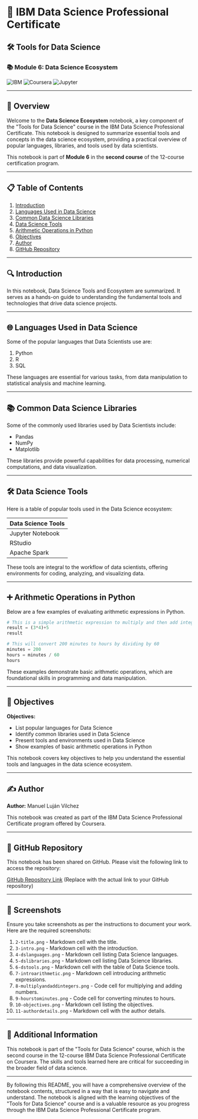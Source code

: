 # 🧠 IBM Data Science Professional Certificate  
## 🛠️ Tools for Data Science  
### 📚 Module 6: Data Science Ecosystem

![IBM](https://img.shields.io/badge/IBM-Data%20Science-blue) ![Coursera](https://img.shields.io/badge/Coursera-Online%20Course-blue) ![Jupyter](https://img.shields.io/badge/Jupyter-Notebook-orange)

---

## 📄 Overview

Welcome to the **Data Science Ecosystem** notebook, a key component of the "Tools for Data Science" course in the IBM Data Science Professional Certificate. This notebook is designed to summarize essential tools and concepts in the data science ecosystem, providing a practical overview of popular languages, libraries, and tools used by data scientists.

This notebook is part of **Module 6** in the **second course** of the 12-course certification program.

---

## 📋 Table of Contents

1. [Introduction](#introduction)
2. [Languages Used in Data Science](#languages-used-in-data-science)
3. [Common Data Science Libraries](#common-data-science-libraries)
4. [Data Science Tools](#data-science-tools)
5. [Arithmetic Operations in Python](#arithmetic-operations-in-python)
6. [Objectives](#objectives)
7. [Author](#author)
8. [GitHub Repository](#github-repository)

---

## 🔍 Introduction

In this notebook, Data Science Tools and Ecosystem are summarized. It serves as a hands-on guide to understanding the fundamental tools and technologies that drive data science projects.

---

## 🌐 Languages Used in Data Science

Some of the popular languages that Data Scientists use are:

1. Python
2. R
3. SQL

These languages are essential for various tasks, from data manipulation to statistical analysis and machine learning.

---

## 📚 Common Data Science Libraries

Some of the commonly used libraries used by Data Scientists include:

- Pandas
- NumPy
- Matplotlib

These libraries provide powerful capabilities for data processing, numerical computations, and data visualization.

---

## 🛠️ Data Science Tools

Here is a table of popular tools used in the Data Science ecosystem:

| Data Science Tools |
|--------------------|
| Jupyter Notebook   |
| RStudio            |
| Apache Spark       |

These tools are integral to the workflow of data scientists, offering environments for coding, analyzing, and visualizing data.

---

## ➕ Arithmetic Operations in Python

Below are a few examples of evaluating arithmetic expressions in Python.

```python
# This is a simple arithmetic expression to multiply and then add integers
result = (3*4)+5
result
```

```python
# This will convert 200 minutes to hours by dividing by 60
minutes = 200
hours = minutes / 60
hours
```

These examples demonstrate basic arithmetic operations, which are foundational skills in programming and data manipulation.

---

## 🎯 Objectives

**Objectives:**

- List popular languages for Data Science
- Identify common libraries used in Data Science
- Present tools and environments used in Data Science
- Show examples of basic arithmetic operations in Python

This notebook covers key objectives to help you understand the essential tools and languages in the data science ecosystem.

---

## ✍️ Author

**Author:** Manuel Luján Vilchez

This notebook was created as part of the IBM Data Science Professional Certificate program offered by Coursera.

---

## 📂 GitHub Repository

This notebook has been shared on GitHub. Please visit the following link to access the repository:

[GitHub Repository Link](https://github.com/LargoLujan/IBMDataScience_ToolsFromDataScience/) (Replace with the actual link to your GitHub repository)

---

## 📸 Screenshots

Ensure you take screenshots as per the instructions to document your work. Here are the required screenshots:

1. `2-title.png` - Markdown cell with the title.
2. `3-intro.png` - Markdown cell with the introduction.
3. `4-dslanguages.png` - Markdown cell listing Data Science languages.
4. `5-dslibraries.png` - Markdown cell listing Data Science libraries.
5. `6-dstools.png` - Markdown cell with the table of Data Science tools.
6. `7-introarithmetic.png` - Markdown cell introducing arithmetic expressions.
7. `8-multiplyandaddintegers.png` - Code cell for multiplying and adding numbers.
8. `9-hourstominutes.png` - Code cell for converting minutes to hours.
9. `10-objectives.png` - Markdown cell listing the objectives.
10. `11-authordetails.png` - Markdown cell with the author details.

---

## 🔗 Additional Information

This notebook is part of the "Tools for Data Science" course, which is the second course in the 12-course IBM Data Science Professional Certificate on Coursera. The skills and tools learned here are critical for succeeding in the broader field of data science.

---

By following this README, you will have a comprehensive overview of the notebook contents, structured in a way that is easy to navigate and understand. The notebook is aligned with the learning objectives of the "Tools for Data Science" course and is a valuable resource as you progress through the IBM Data Science Professional Certificate program.

